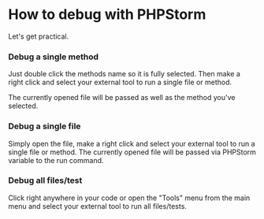 # How to debug with PHPStorm
Let's get practical.

### Debug a single method
Just double click the methods name so it is fully selected. Then make a right click and select your external tool to run a single file or method.

The currently opened file will be passed as well as the method you've selected.

### Debug a single file
Simply open the file, make a right click and select your external tool to run a single file or method.
The currently opened file will be passed via PHPStorm variable to the run command.

### Debug all files/test
Click right anywhere in your code or open the "Tools" menu from the main menu and select your external tool to run all files/tests.